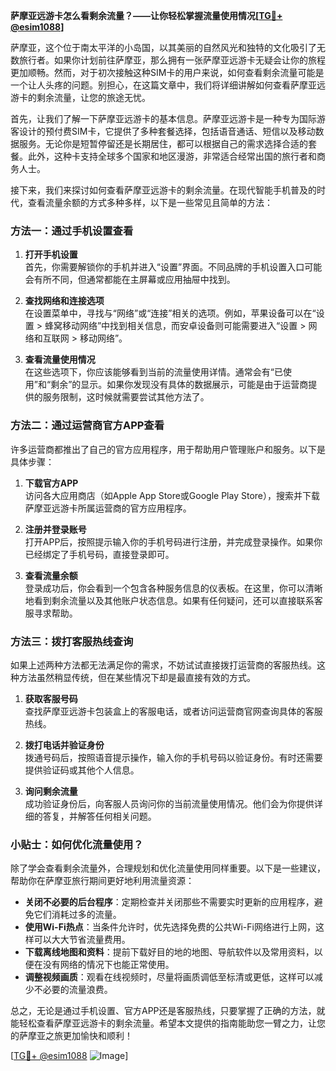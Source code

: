 **萨摩亚远游卡怎么看剩余流量？——让你轻松掌握流量使用情况[[TG💪+ @esim1088](https://t.me/s/esim1088)]**

萨摩亚，这个位于南太平洋的小岛国，以其美丽的自然风光和独特的文化吸引了无数旅行者。如果你计划前往萨摩亚，那么拥有一张萨摩亚远游卡无疑会让你的旅程更加顺畅。然而，对于初次接触这种SIM卡的用户来说，如何查看剩余流量可能是一个让人头疼的问题。别担心，在这篇文章中，我们将详细讲解如何查看萨摩亚远游卡的剩余流量，让您的旅途无忧。

首先，让我们了解一下萨摩亚远游卡的基本信息。萨摩亚远游卡是一种专为国际游客设计的预付费SIM卡，它提供了多种套餐选择，包括语音通话、短信以及移动数据服务。无论你是短暂停留还是长期居住，都可以根据自己的需求选择合适的套餐。此外，这种卡支持全球多个国家和地区漫游，非常适合经常出国的旅行者和商务人士。

接下来，我们来探讨如何查看萨摩亚远游卡的剩余流量。在现代智能手机普及的时代，查看流量余额的方式多种多样，以下是一些常见且简单的方法：

### 方法一：通过手机设置查看

1. **打开手机设置**  
   首先，你需要解锁你的手机并进入“设置”界面。不同品牌的手机设置入口可能会有所不同，但通常都能在主屏幕或应用抽屉中找到。

2. **查找网络和连接选项**  
   在设置菜单中，寻找与“网络”或“连接”相关的选项。例如，苹果设备可以在“设置 > 蜂窝移动网络”中找到相关信息，而安卓设备则可能需要进入“设置 > 网络和互联网 > 移动网络”。

3. **查看流量使用情况**  
   在这些选项下，你应该能够看到当前的流量使用详情。通常会有“已使用”和“剩余”的显示。如果你发现没有具体的数据展示，可能是由于运营商提供的服务限制，这时候就需要尝试其他方法了。

### 方法二：通过运营商官方APP查看

许多运营商都推出了自己的官方应用程序，用于帮助用户管理账户和服务。以下是具体步骤：

1. **下载官方APP**  
   访问各大应用商店（如Apple App Store或Google Play Store），搜索并下载萨摩亚远游卡所属运营商的官方应用程序。

2. **注册并登录账号**  
   打开APP后，按照提示输入你的手机号码进行注册，并完成登录操作。如果你已经绑定了手机号码，直接登录即可。

3. **查看流量余额**  
   登录成功后，你会看到一个包含各种服务信息的仪表板。在这里，你可以清晰地看到剩余流量以及其他账户状态信息。如果有任何疑问，还可以直接联系客服寻求帮助。

### 方法三：拨打客服热线查询

如果上述两种方法都无法满足你的需求，不妨试试直接拨打运营商的客服热线。这种方法虽然稍显传统，但在某些情况下却是最直接有效的方式。

1. **获取客服号码**  
   查找萨摩亚远游卡包装盒上的客服电话，或者访问运营商官网查询具体的客服热线。

2. **拨打电话并验证身份**  
   拨通号码后，按照语音提示操作，输入你的手机号码以验证身份。有时还需要提供验证码或其他个人信息。

3. **询问剩余流量**  
   成功验证身份后，向客服人员询问你的当前流量使用情况。他们会为你提供详细的答复，并解答任何相关问题。

### 小贴士：如何优化流量使用？

除了学会查看剩余流量外，合理规划和优化流量使用同样重要。以下是一些建议，帮助你在萨摩亚旅行期间更好地利用流量资源：

- **关闭不必要的后台程序**：定期检查并关闭那些不需要实时更新的应用程序，避免它们消耗过多的流量。
- **使用Wi-Fi热点**：当条件允许时，优先选择免费的公共Wi-Fi网络进行上网，这样可以大大节省流量费用。
- **下载离线地图和资料**：提前下载好目的地的地图、导航软件以及常用资料，以便在没有网络的情况下也能正常使用。
- **调整视频画质**：观看在线视频时，尽量将画质调低至标清或更低，这样可以减少不必要的流量浪费。

总之，无论是通过手机设置、官方APP还是客服热线，只要掌握了正确的方法，就能轻松查看萨摩亚远游卡的剩余流量。希望本文提供的指南能助您一臂之力，让您的萨摩亚之旅更加愉快和顺利！

[[TG💪+ @esim1088](https://t.me/s/esim1088) ![Image](https://i.postimg.cc/4NQfJmqS/Snipaste-2025-05-13-00-14-12.png)]